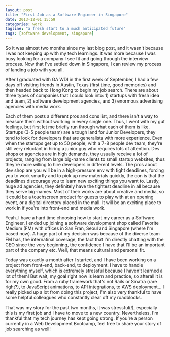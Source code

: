 ```yaml
---
layout: post
title: "First Job as a Software Engineer in Singapore"
date: 2013-12-01 15:59
categories: work
tagline: "a fresh start to a much anticipated future"
tags: [software development, singapore]
---
```


So it was almost two months since my last blog post, and it wasn't because I was not keeping up with my tech learnings. It was more because I was busy looking for a company I see fit and going through the interview process. Now that I've settled down in Singapore, I can review my process of landing a job with you all.

After I graduated with GA WDI in the first week of September, I had a few days off visiting friends in Austin, Texas (first time, good memories) and then headed back to Hong Kong to begin my job search. There are about three types of companies that I could look into: 1) startups with fresh idea and team, 2) software development agencies, and 3) enormous advertising agencies with media work.

Each of them posts a different pros and cons list, and there isn't a way to measure them without working in every single one. Thus, I went with my gut feelings, but first let me briefly run through what each of them is like. Startups (3-5 people team) are a tough land for Junior Developers, they tend to look for developers that are generalists with more experience. Even when the startups get up to 50 people, with a 7-8 people dev team, they're still very reluctant in hiring a junior guy who requires lots of attention. Dev shops or agencies are in high demands, they usually receive a lot of projects, ranging from large big-name clients to small startup websites, thus they're more willing to hire developers in different levels. The pros about dev shop are you will be in a high-pressure env with tight deadlines, forcing you to work smartly and to pick up new materials quickly, the con is that the deadlines discourage you to learn new exciting things you want to. Lastly, huge ad agencies, they definitely have the tightest deadline in all because they serve big-names. Most of their works are about creative and media, so it could be a touchscreen product for guests to play with at an opening event, or a digital directory placed in the mall. It will be an exciting place to work in if you're into front-end and media work.

Yeah..I have a hard time choosing how to start my career as a Software Engineer. I ended up joining a software development shop called Favorite Medium (FM) with offices in San Fran, Seoul and Singapore (where I'm based now). A huge part of my decision was because of the diverse team FM has, the internatinal coverage, the fact that I'm directly chatting with the CEO since the very beginning, the confidence I have that I'll be an important part of the company etc. Well, that means cultural and personal fit.

Today was exactly a month after I started, and I have been working on a project from front-end, back-end, to deployment. I have to handle everything myself, which is extremely stressful because I haven't learned a lot of them! But wait, my goal right now is learn and practice, so afterall it is for my own good. From a ruby framework that's not Rails or Sinatra (rare right?), to JavaScript animations, to API integrations, to AWS deployment... I really picked up a lot from doing this project, I'm also very thankful to have some helpful colleagues who constantly clear off my roadblocks.

That was my story for the past two months, it was stressful(!), especially this is my first job and I have to move to a new country. Nevertheless, I'm thankful that my tech journey has kept going strong. If you're a person currently in a Web Development Bootcamp, feel free to share your story of job searching as well!